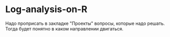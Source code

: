 # Log-analysis-on-R
Надо проприсать в закладке "Проекты" вопросы, которые надо решать.
Тогда будет понятно в каком направлении двигаться.

